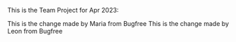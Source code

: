 This is the Team Project for Apr 2023:

This is the change made by Maria from Bugfree
This is the change made by Leon from Bugfree
